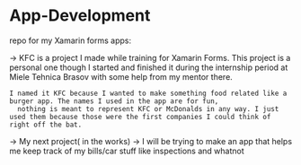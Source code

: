 # App-Development
repo for my Xamarin forms apps:

-> KFC is a project I made while training for Xamarin Forms. 
    This project is a personal one though I started and finished it during the internship period at Miele Tehnica Brasov with some help from my mentor there.

    I named it KFC because I wanted to make something food related like a burger app. The names I used in the app are for fun,
      nothing is meant to represent KFC or McDonalds in any way. I just used them because those were the first companies I could think of right off the bat.

-> My next project( in the works) -> I will be trying to make an app that helps me keep track of my bills/car stuff like inspections and whatnot
